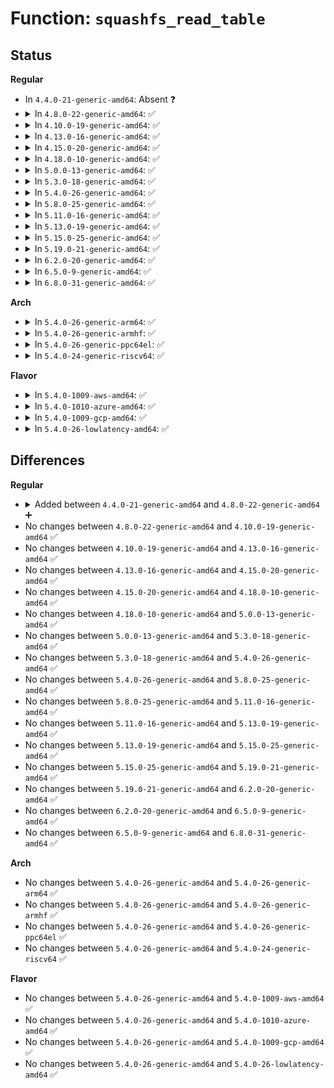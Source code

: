 # Function: <code>squashfs_read_table</code>

## Status
<b>Regular</b>
<ul>
<li>
In <code>4.4.0-21-generic-amd64</code>: Absent ❓
</li>
<li>
<details>
<summary>In <code>4.8.0-22-generic-amd64</code>: ✅</summary>

```c
void * squashfs_read_table(struct super_block * sb, u64 block, int length)
```

```json
{
  "name": "squashfs_read_table",
  "collision_type": "Unique Global",
  "inline_type": "No",
  "funcs": [
    {
      "addr": 18446744071582128992,
      "name": "squashfs_read_table",
      "external": true,
      "loc": "fs/squashfs/cache.c:416",
      "file": "fs/squashfs/cache.c",
      "inline": "seen, unknown",
      "caller_inline": [],
      "caller_func": [
        "fs/squashfs/export.c:squashfs_read_inode_lookup_table",
        "fs/squashfs/fragment.c:squashfs_read_fragment_index_table",
        "fs/squashfs/id.c:squashfs_read_id_index_table",
        "fs/squashfs/super.c:squashfs_fill_super",
        "fs/squashfs/xattr_id.c:squashfs_read_xattr_id_table",
        "fs/squashfs/xattr_id.c:squashfs_read_xattr_id_table",
        "fs/squashfs/xattr_id.c:squashfs_read_xattr_id_table"
      ]
    }
  ],
  "symbols": [
    {
      "addr": 18446744071582128992,
      "name": "squashfs_read_table",
      "section": ".text",
      "bind": "STB_GLOBAL",
      "size": 281
    }
  ]
}
```
</details>
</li>
<li>
<details>
<summary>In <code>4.10.0-19-generic-amd64</code>: ✅</summary>

```c
void * squashfs_read_table(struct super_block * sb, u64 block, int length)
```

```json
{
  "name": "squashfs_read_table",
  "collision_type": "Unique Global",
  "inline_type": "No",
  "funcs": [
    {
      "addr": 18446744071582218736,
      "name": "squashfs_read_table",
      "external": true,
      "loc": "fs/squashfs/cache.c:416",
      "file": "fs/squashfs/cache.c",
      "inline": "seen, unknown",
      "caller_inline": [],
      "caller_func": [
        "fs/squashfs/export.c:squashfs_read_inode_lookup_table",
        "fs/squashfs/fragment.c:squashfs_read_fragment_index_table",
        "fs/squashfs/id.c:squashfs_read_id_index_table",
        "fs/squashfs/super.c:squashfs_fill_super",
        "fs/squashfs/xattr_id.c:squashfs_read_xattr_id_table",
        "fs/squashfs/xattr_id.c:squashfs_read_xattr_id_table",
        "fs/squashfs/xattr_id.c:squashfs_read_xattr_id_table"
      ]
    }
  ],
  "symbols": [
    {
      "addr": 18446744071582218736,
      "name": "squashfs_read_table",
      "section": ".text",
      "bind": "STB_GLOBAL",
      "size": 281
    }
  ]
}
```
</details>
</li>
<li>
<details>
<summary>In <code>4.13.0-16-generic-amd64</code>: ✅</summary>

```c
void * squashfs_read_table(struct super_block * sb, u64 block, int length)
```

```json
{
  "name": "squashfs_read_table",
  "collision_type": "Unique Global",
  "inline_type": "No",
  "funcs": [
    {
      "addr": 18446744071582304000,
      "name": "squashfs_read_table",
      "external": true,
      "loc": "fs/squashfs/cache.c:416",
      "file": "fs/squashfs/cache.c",
      "inline": "seen, unknown",
      "caller_inline": [],
      "caller_func": [
        "fs/squashfs/export.c:squashfs_read_inode_lookup_table",
        "fs/squashfs/fragment.c:squashfs_read_fragment_index_table",
        "fs/squashfs/id.c:squashfs_read_id_index_table",
        "fs/squashfs/super.c:squashfs_fill_super",
        "fs/squashfs/xattr_id.c:squashfs_read_xattr_id_table",
        "fs/squashfs/xattr_id.c:squashfs_read_xattr_id_table"
      ]
    }
  ],
  "symbols": [
    {
      "addr": 18446744071582304000,
      "name": "squashfs_read_table",
      "section": ".text",
      "bind": "STB_GLOBAL",
      "size": 282
    }
  ]
}
```
</details>
</li>
<li>
<details>
<summary>In <code>4.15.0-20-generic-amd64</code>: ✅</summary>

```c
void * squashfs_read_table(struct super_block * sb, u64 block, int length)
```

```json
{
  "name": "squashfs_read_table",
  "collision_type": "Unique Global",
  "inline_type": "No",
  "funcs": [
    {
      "addr": 18446744071582453120,
      "name": "squashfs_read_table",
      "external": true,
      "loc": "fs/squashfs/cache.c:416",
      "file": "fs/squashfs/cache.c",
      "inline": "seen, unknown",
      "caller_inline": [],
      "caller_func": [
        "fs/squashfs/export.c:squashfs_read_inode_lookup_table",
        "fs/squashfs/fragment.c:squashfs_read_fragment_index_table",
        "fs/squashfs/id.c:squashfs_read_id_index_table",
        "fs/squashfs/super.c:squashfs_fill_super",
        "fs/squashfs/xattr_id.c:squashfs_read_xattr_id_table",
        "fs/squashfs/xattr_id.c:squashfs_read_xattr_id_table"
      ]
    }
  ],
  "symbols": [
    {
      "addr": 18446744071582453120,
      "name": "squashfs_read_table",
      "section": ".text",
      "bind": "STB_GLOBAL",
      "size": 282
    }
  ]
}
```
</details>
</li>
<li>
<details>
<summary>In <code>4.18.0-10-generic-amd64</code>: ✅</summary>

```c
void * squashfs_read_table(struct super_block * sb, u64 block, int length)
```

```json
{
  "name": "squashfs_read_table",
  "collision_type": "Unique Global",
  "inline_type": "No",
  "funcs": [
    {
      "addr": 18446744071582643648,
      "name": "squashfs_read_table",
      "external": true,
      "loc": "fs/squashfs/cache.c:419",
      "file": "fs/squashfs/cache.c",
      "inline": "seen, unknown",
      "caller_inline": [],
      "caller_func": [
        "fs/squashfs/export.c:squashfs_read_inode_lookup_table",
        "fs/squashfs/fragment.c:squashfs_read_fragment_index_table",
        "fs/squashfs/id.c:squashfs_read_id_index_table",
        "fs/squashfs/super.c:squashfs_fill_super",
        "fs/squashfs/xattr_id.c:squashfs_read_xattr_id_table",
        "fs/squashfs/xattr_id.c:squashfs_read_xattr_id_table"
      ]
    }
  ],
  "symbols": [
    {
      "addr": 18446744071582643648,
      "name": "squashfs_read_table",
      "section": ".text",
      "bind": "STB_GLOBAL",
      "size": 284
    }
  ]
}
```
</details>
</li>
<li>
<details>
<summary>In <code>5.0.0-13-generic-amd64</code>: ✅</summary>

```c
void * squashfs_read_table(struct super_block * sb, u64 block, int length)
```

```json
{
  "name": "squashfs_read_table",
  "collision_type": "Unique Global",
  "inline_type": "No",
  "funcs": [
    {
      "addr": 18446744071582745424,
      "name": "squashfs_read_table",
      "external": true,
      "loc": "fs/squashfs/cache.c:419",
      "file": "fs/squashfs/cache.c",
      "inline": "seen, unknown",
      "caller_inline": [],
      "caller_func": [
        "fs/squashfs/export.c:squashfs_read_inode_lookup_table",
        "fs/squashfs/fragment.c:squashfs_read_fragment_index_table",
        "fs/squashfs/id.c:squashfs_read_id_index_table",
        "fs/squashfs/super.c:squashfs_fill_super",
        "fs/squashfs/xattr_id.c:squashfs_read_xattr_id_table",
        "fs/squashfs/xattr_id.c:squashfs_read_xattr_id_table"
      ]
    }
  ],
  "symbols": [
    {
      "addr": 18446744071582745424,
      "name": "squashfs_read_table",
      "section": ".text",
      "bind": "STB_GLOBAL",
      "size": 284
    }
  ]
}
```
</details>
</li>
<li>
<details>
<summary>In <code>5.3.0-18-generic-amd64</code>: ✅</summary>

```c
void * squashfs_read_table(struct super_block * sb, u64 block, int length)
```

```json
{
  "name": "squashfs_read_table",
  "collision_type": "Unique Global",
  "inline_type": "No",
  "funcs": [
    {
      "addr": 18446744071582919472,
      "name": "squashfs_read_table",
      "external": true,
      "loc": "fs/squashfs/cache.c:406",
      "file": "fs/squashfs/cache.c",
      "inline": "seen, unknown",
      "caller_inline": [],
      "caller_func": [
        "fs/squashfs/export.c:squashfs_read_inode_lookup_table",
        "fs/squashfs/fragment.c:squashfs_read_fragment_index_table",
        "fs/squashfs/id.c:squashfs_read_id_index_table",
        "fs/squashfs/super.c:squashfs_fill_super",
        "fs/squashfs/xattr_id.c:squashfs_read_xattr_id_table",
        "fs/squashfs/xattr_id.c:squashfs_read_xattr_id_table"
      ]
    }
  ],
  "symbols": [
    {
      "addr": 18446744071582919472,
      "name": "squashfs_read_table",
      "section": ".text",
      "bind": "STB_GLOBAL",
      "size": 284
    }
  ]
}
```
</details>
</li>
<li>
<details>
<summary>In <code>5.4.0-26-generic-amd64</code>: ✅</summary>

```c
void * squashfs_read_table(struct super_block * sb, u64 block, int length)
```

```json
{
  "name": "squashfs_read_table",
  "collision_type": "Unique Global",
  "inline_type": "No",
  "funcs": [
    {
      "addr": 18446744071583026016,
      "name": "squashfs_read_table",
      "external": true,
      "loc": "fs/squashfs/cache.c:406",
      "file": "fs/squashfs/cache.c",
      "inline": "seen, unknown",
      "caller_inline": [],
      "caller_func": [
        "fs/squashfs/export.c:squashfs_read_inode_lookup_table",
        "fs/squashfs/fragment.c:squashfs_read_fragment_index_table",
        "fs/squashfs/id.c:squashfs_read_id_index_table",
        "fs/squashfs/super.c:squashfs_fill_super",
        "fs/squashfs/xattr_id.c:squashfs_read_xattr_id_table",
        "fs/squashfs/xattr_id.c:squashfs_read_xattr_id_table"
      ]
    }
  ],
  "symbols": [
    {
      "addr": 18446744071583026016,
      "name": "squashfs_read_table",
      "section": ".text",
      "bind": "STB_GLOBAL",
      "size": 284
    }
  ]
}
```
</details>
</li>
<li>
<details>
<summary>In <code>5.8.0-25-generic-amd64</code>: ✅</summary>

```c
void * squashfs_read_table(struct super_block * sb, u64 block, int length)
```

```json
{
  "name": "squashfs_read_table",
  "collision_type": "Unique Global",
  "inline_type": "No",
  "funcs": [
    {
      "addr": 18446744071583343824,
      "name": "squashfs_read_table",
      "external": true,
      "loc": "fs/squashfs/cache.c:406",
      "file": "fs/squashfs/cache.c",
      "inline": "seen, unknown",
      "caller_inline": [],
      "caller_func": [
        "fs/squashfs/export.c:squashfs_read_inode_lookup_table",
        "fs/squashfs/fragment.c:squashfs_read_fragment_index_table",
        "fs/squashfs/id.c:squashfs_read_id_index_table",
        "fs/squashfs/super.c:squashfs_fill_super",
        "fs/squashfs/xattr_id.c:squashfs_read_xattr_id_table",
        "fs/squashfs/xattr_id.c:squashfs_read_xattr_id_table"
      ]
    }
  ],
  "symbols": [
    {
      "addr": 18446744071583343824,
      "name": "squashfs_read_table",
      "section": ".text",
      "bind": "STB_GLOBAL",
      "size": 284
    }
  ]
}
```
</details>
</li>
<li>
<details>
<summary>In <code>5.11.0-16-generic-amd64</code>: ✅</summary>

```c
void * squashfs_read_table(struct super_block * sb, u64 block, int length)
```

```json
{
  "name": "squashfs_read_table",
  "collision_type": "Unique Global",
  "inline_type": "No",
  "funcs": [
    {
      "addr": 18446744071583460288,
      "name": "squashfs_read_table",
      "external": true,
      "loc": "fs/squashfs/cache.c:406",
      "file": "fs/squashfs/cache.c",
      "inline": "seen, unknown",
      "caller_inline": [],
      "caller_func": [
        "fs/squashfs/export.c:squashfs_read_inode_lookup_table",
        "fs/squashfs/fragment.c:squashfs_read_fragment_index_table",
        "fs/squashfs/id.c:squashfs_read_id_index_table",
        "fs/squashfs/super.c:squashfs_fill_super",
        "fs/squashfs/xattr_id.c:squashfs_read_xattr_id_table",
        "fs/squashfs/xattr_id.c:squashfs_read_xattr_id_table"
      ]
    }
  ],
  "symbols": [
    {
      "addr": 18446744071583460288,
      "name": "squashfs_read_table",
      "section": ".text",
      "bind": "STB_GLOBAL",
      "size": 284
    }
  ]
}
```
</details>
</li>
<li>
<details>
<summary>In <code>5.13.0-19-generic-amd64</code>: ✅</summary>

```c
void * squashfs_read_table(struct super_block * sb, u64 block, int length)
```

```json
{
  "name": "squashfs_read_table",
  "collision_type": "Unique Global",
  "inline_type": "No",
  "funcs": [
    {
      "addr": 18446744071583482576,
      "name": "squashfs_read_table",
      "external": true,
      "loc": "fs/squashfs/cache.c:406",
      "file": "fs/squashfs/cache.c",
      "inline": "seen, unknown",
      "caller_inline": [],
      "caller_func": [
        "fs/squashfs/export.c:squashfs_read_inode_lookup_table",
        "fs/squashfs/fragment.c:squashfs_read_fragment_index_table",
        "fs/squashfs/id.c:squashfs_read_id_index_table",
        "fs/squashfs/super.c:squashfs_fill_super",
        "fs/squashfs/xattr_id.c:squashfs_read_xattr_id_table",
        "fs/squashfs/xattr_id.c:squashfs_read_xattr_id_table"
      ]
    }
  ],
  "symbols": [
    {
      "addr": 18446744071583482576,
      "name": "squashfs_read_table",
      "section": ".text",
      "bind": "STB_GLOBAL",
      "size": 282
    }
  ]
}
```
</details>
</li>
<li>
<details>
<summary>In <code>5.15.0-25-generic-amd64</code>: ✅</summary>

```c
void * squashfs_read_table(struct super_block * sb, u64 block, int length)
```

```json
{
  "name": "squashfs_read_table",
  "collision_type": "Unique Global",
  "inline_type": "No",
  "funcs": [
    {
      "addr": 18446744071583836976,
      "name": "squashfs_read_table",
      "external": true,
      "loc": "fs/squashfs/cache.c:406",
      "file": "fs/squashfs/cache.c",
      "inline": "seen, unknown",
      "caller_inline": [],
      "caller_func": [
        "fs/squashfs/export.c:squashfs_read_inode_lookup_table",
        "fs/squashfs/fragment.c:squashfs_read_fragment_index_table",
        "fs/squashfs/id.c:squashfs_read_id_index_table",
        "fs/squashfs/super.c:squashfs_fill_super",
        "fs/squashfs/xattr_id.c:squashfs_read_xattr_id_table",
        "fs/squashfs/xattr_id.c:squashfs_read_xattr_id_table"
      ]
    }
  ],
  "symbols": [
    {
      "addr": 18446744071583836976,
      "name": "squashfs_read_table",
      "section": ".text",
      "bind": "STB_GLOBAL",
      "size": 282
    }
  ]
}
```
</details>
</li>
<li>
<details>
<summary>In <code>5.19.0-21-generic-amd64</code>: ✅</summary>

```c
void * squashfs_read_table(struct super_block * sb, u64 block, int length)
```

```json
{
  "name": "squashfs_read_table",
  "collision_type": "Unique Global",
  "inline_type": "No",
  "funcs": [
    {
      "addr": 18446744071584405072,
      "name": "squashfs_read_table",
      "external": true,
      "loc": "fs/squashfs/cache.c:406",
      "file": "fs/squashfs/cache.c",
      "inline": "seen, unknown",
      "caller_inline": [],
      "caller_func": [
        "fs/squashfs/export.c:squashfs_read_inode_lookup_table",
        "fs/squashfs/fragment.c:squashfs_read_fragment_index_table",
        "fs/squashfs/id.c:squashfs_read_id_index_table",
        "fs/squashfs/super.c:squashfs_fill_super",
        "fs/squashfs/xattr_id.c:squashfs_read_xattr_id_table",
        "fs/squashfs/xattr_id.c:squashfs_read_xattr_id_table"
      ]
    }
  ],
  "symbols": [
    {
      "addr": 18446744071584405072,
      "name": "squashfs_read_table",
      "section": ".text",
      "bind": "STB_GLOBAL",
      "size": 290
    }
  ]
}
```
</details>
</li>
<li>
<details>
<summary>In <code>6.2.0-20-generic-amd64</code>: ✅</summary>

```c
void * squashfs_read_table(struct super_block * sb, u64 block, int length)
```

```json
{
  "name": "squashfs_read_table",
  "collision_type": "Unique Global",
  "inline_type": "No",
  "funcs": [
    {
      "addr": 18446744071585060368,
      "name": "squashfs_read_table",
      "external": true,
      "loc": "fs/squashfs/cache.c:406",
      "file": "fs/squashfs/cache.c",
      "inline": "seen, unknown",
      "caller_inline": [],
      "caller_func": [
        "fs/squashfs/export.c:squashfs_read_inode_lookup_table",
        "fs/squashfs/fragment.c:squashfs_read_fragment_index_table",
        "fs/squashfs/id.c:squashfs_read_id_index_table",
        "fs/squashfs/super.c:squashfs_fill_super",
        "fs/squashfs/xattr_id.c:squashfs_read_xattr_id_table",
        "fs/squashfs/xattr_id.c:squashfs_read_xattr_id_table"
      ]
    }
  ],
  "symbols": [
    {
      "addr": 18446744071585060368,
      "name": "squashfs_read_table",
      "section": ".text",
      "bind": "STB_GLOBAL",
      "size": 290
    }
  ]
}
```
</details>
</li>
<li>
<details>
<summary>In <code>6.5.0-9-generic-amd64</code>: ✅</summary>

```c
void * squashfs_read_table(struct super_block * sb, u64 block, int length)
```

```json
{
  "name": "squashfs_read_table",
  "collision_type": "Unique Global",
  "inline_type": "No",
  "funcs": [
    {
      "addr": 18446744071585289680,
      "name": "squashfs_read_table",
      "external": true,
      "loc": "fs/squashfs/cache.c:406",
      "file": "fs/squashfs/cache.c",
      "inline": "seen, unknown",
      "caller_inline": [],
      "caller_func": [
        "fs/squashfs/export.c:squashfs_read_inode_lookup_table",
        "fs/squashfs/fragment.c:squashfs_read_fragment_index_table",
        "fs/squashfs/id.c:squashfs_read_id_index_table",
        "fs/squashfs/super.c:squashfs_fill_super",
        "fs/squashfs/xattr_id.c:squashfs_read_xattr_id_table",
        "fs/squashfs/xattr_id.c:squashfs_read_xattr_id_table"
      ]
    }
  ],
  "symbols": [
    {
      "addr": 18446744071585289680,
      "name": "squashfs_read_table",
      "section": ".text",
      "bind": "STB_GLOBAL",
      "size": 290
    }
  ]
}
```
</details>
</li>
<li>
<details>
<summary>In <code>6.8.0-31-generic-amd64</code>: ✅</summary>

```c
void * squashfs_read_table(struct super_block * sb, u64 block, int length)
```

```json
{
  "name": "squashfs_read_table",
  "collision_type": "Unique Global",
  "inline_type": "No",
  "funcs": [
    {
      "addr": 18446744071585523424,
      "name": "squashfs_read_table",
      "external": true,
      "loc": "fs/squashfs/cache.c:406",
      "file": "fs/squashfs/cache.c",
      "inline": "seen, unknown",
      "caller_inline": [],
      "caller_func": [
        "fs/squashfs/export.c:squashfs_read_inode_lookup_table",
        "fs/squashfs/fragment.c:squashfs_read_fragment_index_table",
        "fs/squashfs/id.c:squashfs_read_id_index_table",
        "fs/squashfs/super.c:squashfs_fill_super",
        "fs/squashfs/xattr_id.c:squashfs_read_xattr_id_table",
        "fs/squashfs/xattr_id.c:squashfs_read_xattr_id_table"
      ]
    }
  ],
  "symbols": [
    {
      "addr": 18446744071585523424,
      "name": "squashfs_read_table",
      "section": ".text",
      "bind": "STB_GLOBAL",
      "size": 290
    }
  ]
}
```
</details>
</li>
</ul>
<b>Arch</b>
<ul>
<li>
<details>
<summary>In <code>5.4.0-26-generic-arm64</code>: ✅</summary>

```c
void * squashfs_read_table(struct super_block * sb, u64 block, int length)
```

```json
{
  "name": "squashfs_read_table",
  "collision_type": "Unique Global",
  "inline_type": "No",
  "funcs": [
    {
      "addr": 18446603336494721744,
      "name": "squashfs_read_table",
      "external": true,
      "loc": "fs/squashfs/cache.c:406",
      "file": "fs/squashfs/cache.c",
      "inline": "seen, unknown",
      "caller_inline": [],
      "caller_func": [
        "fs/squashfs/export.c:squashfs_read_inode_lookup_table",
        "fs/squashfs/fragment.c:squashfs_read_fragment_index_table",
        "fs/squashfs/id.c:squashfs_read_id_index_table",
        "fs/squashfs/super.c:squashfs_fill_super",
        "fs/squashfs/xattr_id.c:squashfs_read_xattr_id_table",
        "fs/squashfs/xattr_id.c:squashfs_read_xattr_id_table"
      ]
    }
  ],
  "symbols": [
    {
      "addr": 18446603336494721744,
      "name": "squashfs_read_table",
      "section": ".text",
      "bind": "STB_GLOBAL",
      "size": 324
    }
  ]
}
```
</details>
</li>
<li>
<details>
<summary>In <code>5.4.0-26-generic-armhf</code>: ✅</summary>

```c
void * squashfs_read_table(struct super_block * sb, u64 block, int length)
```

```json
{
  "name": "squashfs_read_table",
  "collision_type": "Unique Global",
  "inline_type": "No",
  "funcs": [
    {
      "addr": 3228156224,
      "name": "squashfs_read_table",
      "external": true,
      "loc": "fs/squashfs/cache.c:406",
      "file": "fs/squashfs/cache.c",
      "inline": "seen, unknown",
      "caller_inline": [],
      "caller_func": [
        "fs/squashfs/export.c:squashfs_read_inode_lookup_table",
        "fs/squashfs/fragment.c:squashfs_read_fragment_index_table",
        "fs/squashfs/id.c:squashfs_read_id_index_table",
        "fs/squashfs/super.c:squashfs_fill_super",
        "fs/squashfs/xattr_id.c:squashfs_read_xattr_id_table",
        "fs/squashfs/xattr_id.c:squashfs_read_xattr_id_table"
      ]
    }
  ],
  "symbols": [
    {
      "addr": 3228156224,
      "name": "squashfs_read_table",
      "section": ".text",
      "bind": "STB_GLOBAL",
      "size": 288
    }
  ]
}
```
</details>
</li>
<li>
<details>
<summary>In <code>5.4.0-26-generic-ppc64el</code>: ✅</summary>

```c
void * squashfs_read_table(struct super_block * sb, u64 block, int length)
```

```json
{
  "name": "squashfs_read_table",
  "collision_type": "Unique Global",
  "inline_type": "No",
  "funcs": [
    {
      "addr": 13835058055288543216,
      "name": "squashfs_read_table",
      "external": true,
      "loc": "fs/squashfs/cache.c:406",
      "file": "fs/squashfs/cache.c",
      "inline": "seen, unknown",
      "caller_inline": [],
      "caller_func": [
        "fs/squashfs/export.c:squashfs_read_inode_lookup_table",
        "fs/squashfs/fragment.c:squashfs_read_fragment_index_table",
        "fs/squashfs/id.c:squashfs_read_id_index_table",
        "fs/squashfs/super.c:squashfs_fill_super",
        "fs/squashfs/xattr_id.c:squashfs_read_xattr_id_table",
        "fs/squashfs/xattr_id.c:squashfs_read_xattr_id_table"
      ]
    }
  ],
  "symbols": [
    {
      "addr": 13835058055288543216,
      "name": "squashfs_read_table",
      "section": ".text",
      "bind": "STB_GLOBAL",
      "size": 468
    }
  ]
}
```
</details>
</li>
<li>
<details>
<summary>In <code>5.4.0-24-generic-riscv64</code>: ✅</summary>

```c
void * squashfs_read_table(struct super_block * sb, u64 block, int length)
```

```json
{
  "name": "squashfs_read_table",
  "collision_type": "Unique Global",
  "inline_type": "No",
  "funcs": [
    {
      "addr": 18446743936274069978,
      "name": "squashfs_read_table",
      "external": true,
      "loc": "fs/squashfs/cache.c:406",
      "file": "fs/squashfs/cache.c",
      "inline": "seen, unknown",
      "caller_inline": [],
      "caller_func": [
        "fs/squashfs/export.c:squashfs_read_inode_lookup_table",
        "fs/squashfs/fragment.c:squashfs_read_fragment_index_table",
        "fs/squashfs/id.c:squashfs_read_id_index_table",
        "fs/squashfs/super.c:squashfs_fill_super",
        "fs/squashfs/xattr_id.c:squashfs_read_xattr_id_table",
        "fs/squashfs/xattr_id.c:squashfs_read_xattr_id_table"
      ]
    }
  ],
  "symbols": [
    {
      "addr": 18446743936274069978,
      "name": "squashfs_read_table",
      "section": ".text",
      "bind": "STB_GLOBAL",
      "size": 258
    }
  ]
}
```
</details>
</li>
</ul>
<b>Flavor</b>
<ul>
<li>
<details>
<summary>In <code>5.4.0-1009-aws-amd64</code>: ✅</summary>

```c
void * squashfs_read_table(struct super_block * sb, u64 block, int length)
```

```json
{
  "name": "squashfs_read_table",
  "collision_type": "Unique Global",
  "inline_type": "No",
  "funcs": [
    {
      "addr": 18446744071582994752,
      "name": "squashfs_read_table",
      "external": true,
      "loc": "fs/squashfs/cache.c:406",
      "file": "fs/squashfs/cache.c",
      "inline": "seen, unknown",
      "caller_inline": [],
      "caller_func": [
        "fs/squashfs/export.c:squashfs_read_inode_lookup_table",
        "fs/squashfs/fragment.c:squashfs_read_fragment_index_table",
        "fs/squashfs/id.c:squashfs_read_id_index_table",
        "fs/squashfs/super.c:squashfs_fill_super",
        "fs/squashfs/xattr_id.c:squashfs_read_xattr_id_table",
        "fs/squashfs/xattr_id.c:squashfs_read_xattr_id_table"
      ]
    }
  ],
  "symbols": [
    {
      "addr": 18446744071582994752,
      "name": "squashfs_read_table",
      "section": ".text",
      "bind": "STB_GLOBAL",
      "size": 284
    }
  ]
}
```
</details>
</li>
<li>
<details>
<summary>In <code>5.4.0-1010-azure-amd64</code>: ✅</summary>

```c
void * squashfs_read_table(struct super_block * sb, u64 block, int length)
```

```json
{
  "name": "squashfs_read_table",
  "collision_type": "Unique Global",
  "inline_type": "No",
  "funcs": [
    {
      "addr": 18446744071582931904,
      "name": "squashfs_read_table",
      "external": true,
      "loc": "fs/squashfs/cache.c:406",
      "file": "fs/squashfs/cache.c",
      "inline": "seen, unknown",
      "caller_inline": [],
      "caller_func": [
        "fs/squashfs/export.c:squashfs_read_inode_lookup_table",
        "fs/squashfs/fragment.c:squashfs_read_fragment_index_table",
        "fs/squashfs/id.c:squashfs_read_id_index_table",
        "fs/squashfs/super.c:squashfs_fill_super",
        "fs/squashfs/xattr_id.c:squashfs_read_xattr_id_table",
        "fs/squashfs/xattr_id.c:squashfs_read_xattr_id_table"
      ]
    }
  ],
  "symbols": [
    {
      "addr": 18446744071582931904,
      "name": "squashfs_read_table",
      "section": ".text",
      "bind": "STB_GLOBAL",
      "size": 284
    }
  ]
}
```
</details>
</li>
<li>
<details>
<summary>In <code>5.4.0-1009-gcp-amd64</code>: ✅</summary>

```c
void * squashfs_read_table(struct super_block * sb, u64 block, int length)
```

```json
{
  "name": "squashfs_read_table",
  "collision_type": "Unique Global",
  "inline_type": "No",
  "funcs": [
    {
      "addr": 18446744071582983360,
      "name": "squashfs_read_table",
      "external": true,
      "loc": "fs/squashfs/cache.c:406",
      "file": "fs/squashfs/cache.c",
      "inline": "seen, unknown",
      "caller_inline": [],
      "caller_func": [
        "fs/squashfs/export.c:squashfs_read_inode_lookup_table",
        "fs/squashfs/fragment.c:squashfs_read_fragment_index_table",
        "fs/squashfs/id.c:squashfs_read_id_index_table",
        "fs/squashfs/super.c:squashfs_fill_super",
        "fs/squashfs/xattr_id.c:squashfs_read_xattr_id_table",
        "fs/squashfs/xattr_id.c:squashfs_read_xattr_id_table"
      ]
    }
  ],
  "symbols": [
    {
      "addr": 18446744071582983360,
      "name": "squashfs_read_table",
      "section": ".text",
      "bind": "STB_GLOBAL",
      "size": 284
    }
  ]
}
```
</details>
</li>
<li>
<details>
<summary>In <code>5.4.0-26-lowlatency-amd64</code>: ✅</summary>

```c
void * squashfs_read_table(struct super_block * sb, u64 block, int length)
```

```json
{
  "name": "squashfs_read_table",
  "collision_type": "Unique Global",
  "inline_type": "No",
  "funcs": [
    {
      "addr": 18446744071583072432,
      "name": "squashfs_read_table",
      "external": true,
      "loc": "fs/squashfs/cache.c:406",
      "file": "fs/squashfs/cache.c",
      "inline": "seen, unknown",
      "caller_inline": [],
      "caller_func": [
        "fs/squashfs/export.c:squashfs_read_inode_lookup_table",
        "fs/squashfs/fragment.c:squashfs_read_fragment_index_table",
        "fs/squashfs/id.c:squashfs_read_id_index_table",
        "fs/squashfs/super.c:squashfs_fill_super",
        "fs/squashfs/xattr_id.c:squashfs_read_xattr_id_table",
        "fs/squashfs/xattr_id.c:squashfs_read_xattr_id_table"
      ]
    }
  ],
  "symbols": [
    {
      "addr": 18446744071583072432,
      "name": "squashfs_read_table",
      "section": ".text",
      "bind": "STB_GLOBAL",
      "size": 284
    }
  ]
}
```
</details>
</li>
</ul>

## Differences
<b>Regular</b>
<ul>
<li>
<details>
<summary>Added between <code>4.4.0-21-generic-amd64</code> and <code>4.8.0-22-generic-amd64</code> ➕</summary>

```c
void * squashfs_read_table(struct super_block * sb, u64 block, int length)
```
</details>
</li>
<li>
No changes between <code>4.8.0-22-generic-amd64</code> and <code>4.10.0-19-generic-amd64</code> ✅
</li>
<li>
No changes between <code>4.10.0-19-generic-amd64</code> and <code>4.13.0-16-generic-amd64</code> ✅
</li>
<li>
No changes between <code>4.13.0-16-generic-amd64</code> and <code>4.15.0-20-generic-amd64</code> ✅
</li>
<li>
No changes between <code>4.15.0-20-generic-amd64</code> and <code>4.18.0-10-generic-amd64</code> ✅
</li>
<li>
No changes between <code>4.18.0-10-generic-amd64</code> and <code>5.0.0-13-generic-amd64</code> ✅
</li>
<li>
No changes between <code>5.0.0-13-generic-amd64</code> and <code>5.3.0-18-generic-amd64</code> ✅
</li>
<li>
No changes between <code>5.3.0-18-generic-amd64</code> and <code>5.4.0-26-generic-amd64</code> ✅
</li>
<li>
No changes between <code>5.4.0-26-generic-amd64</code> and <code>5.8.0-25-generic-amd64</code> ✅
</li>
<li>
No changes between <code>5.8.0-25-generic-amd64</code> and <code>5.11.0-16-generic-amd64</code> ✅
</li>
<li>
No changes between <code>5.11.0-16-generic-amd64</code> and <code>5.13.0-19-generic-amd64</code> ✅
</li>
<li>
No changes between <code>5.13.0-19-generic-amd64</code> and <code>5.15.0-25-generic-amd64</code> ✅
</li>
<li>
No changes between <code>5.15.0-25-generic-amd64</code> and <code>5.19.0-21-generic-amd64</code> ✅
</li>
<li>
No changes between <code>5.19.0-21-generic-amd64</code> and <code>6.2.0-20-generic-amd64</code> ✅
</li>
<li>
No changes between <code>6.2.0-20-generic-amd64</code> and <code>6.5.0-9-generic-amd64</code> ✅
</li>
<li>
No changes between <code>6.5.0-9-generic-amd64</code> and <code>6.8.0-31-generic-amd64</code> ✅
</li>
</ul>
<b>Arch</b>
<ul>
<li>
No changes between <code>5.4.0-26-generic-amd64</code> and <code>5.4.0-26-generic-arm64</code> ✅
</li>
<li>
No changes between <code>5.4.0-26-generic-amd64</code> and <code>5.4.0-26-generic-armhf</code> ✅
</li>
<li>
No changes between <code>5.4.0-26-generic-amd64</code> and <code>5.4.0-26-generic-ppc64el</code> ✅
</li>
<li>
No changes between <code>5.4.0-26-generic-amd64</code> and <code>5.4.0-24-generic-riscv64</code> ✅
</li>
</ul>
<b>Flavor</b>
<ul>
<li>
No changes between <code>5.4.0-26-generic-amd64</code> and <code>5.4.0-1009-aws-amd64</code> ✅
</li>
<li>
No changes between <code>5.4.0-26-generic-amd64</code> and <code>5.4.0-1010-azure-amd64</code> ✅
</li>
<li>
No changes between <code>5.4.0-26-generic-amd64</code> and <code>5.4.0-1009-gcp-amd64</code> ✅
</li>
<li>
No changes between <code>5.4.0-26-generic-amd64</code> and <code>5.4.0-26-lowlatency-amd64</code> ✅
</li>
</ul>
